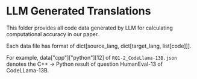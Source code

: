 # LLM Generated Translations
This folder provides all code data generated by LLM for calculating computational accuracy in our paper.

Each data file has format of dict\[source_lang, dict\[target_lang, list\[code\]\]\].

For example, data\["cpp"\]\["python"\]\[12\] of `RQ1-2_CodeLlama-13B.json` denotes the C++ &rarr; Python result of question HumanEval-13 of CodeLLama-13B.
